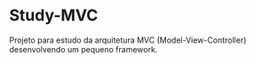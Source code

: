 # Study-MVC

Projeto para estudo da arquitetura MVC (Model-View-Controller) desenvolvendo um pequeno framework.
